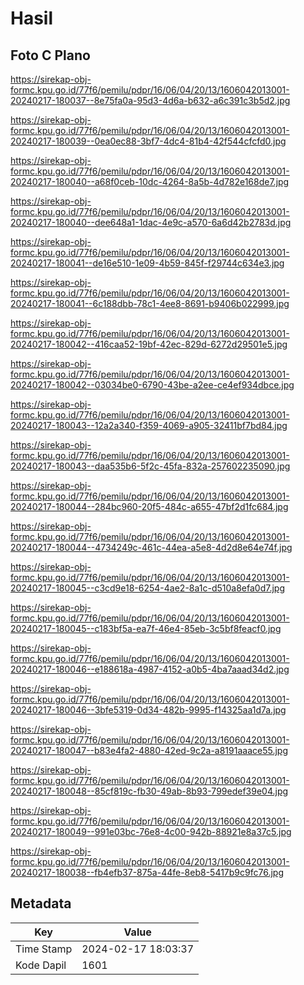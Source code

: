 # Hasil

## Foto C Plano

https://sirekap-obj-formc.kpu.go.id/77f6/pemilu/pdpr/16/06/04/20/13/1606042013001-20240217-180037--8e75fa0a-95d3-4d6a-b632-a6c391c3b5d2.jpg

https://sirekap-obj-formc.kpu.go.id/77f6/pemilu/pdpr/16/06/04/20/13/1606042013001-20240217-180039--0ea0ec88-3bf7-4dc4-81b4-42f544cfcfd0.jpg

https://sirekap-obj-formc.kpu.go.id/77f6/pemilu/pdpr/16/06/04/20/13/1606042013001-20240217-180040--a68f0ceb-10dc-4264-8a5b-4d782e168de7.jpg

https://sirekap-obj-formc.kpu.go.id/77f6/pemilu/pdpr/16/06/04/20/13/1606042013001-20240217-180040--dee648a1-1dac-4e9c-a570-6a6d42b2783d.jpg

https://sirekap-obj-formc.kpu.go.id/77f6/pemilu/pdpr/16/06/04/20/13/1606042013001-20240217-180041--de16e510-1e09-4b59-845f-f29744c634e3.jpg

https://sirekap-obj-formc.kpu.go.id/77f6/pemilu/pdpr/16/06/04/20/13/1606042013001-20240217-180041--6c188dbb-78c1-4ee8-8691-b9406b022999.jpg

https://sirekap-obj-formc.kpu.go.id/77f6/pemilu/pdpr/16/06/04/20/13/1606042013001-20240217-180042--416caa52-19bf-42ec-829d-6272d29501e5.jpg

https://sirekap-obj-formc.kpu.go.id/77f6/pemilu/pdpr/16/06/04/20/13/1606042013001-20240217-180042--03034be0-6790-43be-a2ee-ce4ef934dbce.jpg

https://sirekap-obj-formc.kpu.go.id/77f6/pemilu/pdpr/16/06/04/20/13/1606042013001-20240217-180043--12a2a340-f359-4069-a905-32411bf7bd84.jpg

https://sirekap-obj-formc.kpu.go.id/77f6/pemilu/pdpr/16/06/04/20/13/1606042013001-20240217-180043--daa535b6-5f2c-45fa-832a-257602235090.jpg

https://sirekap-obj-formc.kpu.go.id/77f6/pemilu/pdpr/16/06/04/20/13/1606042013001-20240217-180044--284bc960-20f5-484c-a655-47bf2d1fc684.jpg

https://sirekap-obj-formc.kpu.go.id/77f6/pemilu/pdpr/16/06/04/20/13/1606042013001-20240217-180044--4734249c-461c-44ea-a5e8-4d2d8e64e74f.jpg

https://sirekap-obj-formc.kpu.go.id/77f6/pemilu/pdpr/16/06/04/20/13/1606042013001-20240217-180045--c3cd9e18-6254-4ae2-8a1c-d510a8efa0d7.jpg

https://sirekap-obj-formc.kpu.go.id/77f6/pemilu/pdpr/16/06/04/20/13/1606042013001-20240217-180045--c183bf5a-ea7f-46e4-85eb-3c5bf8feacf0.jpg

https://sirekap-obj-formc.kpu.go.id/77f6/pemilu/pdpr/16/06/04/20/13/1606042013001-20240217-180046--e188618a-4987-4152-a0b5-4ba7aaad34d2.jpg

https://sirekap-obj-formc.kpu.go.id/77f6/pemilu/pdpr/16/06/04/20/13/1606042013001-20240217-180046--3bfe5319-0d34-482b-9995-f14325aa1d7a.jpg

https://sirekap-obj-formc.kpu.go.id/77f6/pemilu/pdpr/16/06/04/20/13/1606042013001-20240217-180047--b83e4fa2-4880-42ed-9c2a-a8191aaace55.jpg

https://sirekap-obj-formc.kpu.go.id/77f6/pemilu/pdpr/16/06/04/20/13/1606042013001-20240217-180048--85cf819c-fb30-49ab-8b93-799edef39e04.jpg

https://sirekap-obj-formc.kpu.go.id/77f6/pemilu/pdpr/16/06/04/20/13/1606042013001-20240217-180049--991e03bc-76e8-4c00-942b-88921e8a37c5.jpg

https://sirekap-obj-formc.kpu.go.id/77f6/pemilu/pdpr/16/06/04/20/13/1606042013001-20240217-180038--fb4efb37-875a-44fe-8eb8-5417b9c9fc76.jpg


## Metadata

| Key        | Value               |
| ---------- | ------------------- |
| Time Stamp | 2024-02-17 18:03:37 |
| Kode Dapil | 1601                |



